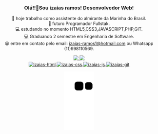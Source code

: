 <div align="center">

  ### Olá!!👋Sou izaias ramos! Desenvolvedor Web!



 🏢 hoje trabalho como assistente do almirante da Marinha do Brasil.   <br/>
 💎 futuro Programador Fullstak.                                        <br/>
 💻 estudando no momento HTML5,CSS3,JAVASCRIPT,PHP,GIT.                <br/>
 💻 Graduando 2 semestre em Engenharia de Software.                               <br/>
 😀 entre em contato pelo email: izaias-ramos1@hotmail.com ou Whatsapp (11)998110569.                  <br/>
</div>
<div align="center">
  <a href="https://github.com/izaiasramos">
  <img height="150em" src="https://github-readme-stats.vercel.app/api?username=izaiasramos&show_icons=true&theme=dracula&include_all_commits=true&count_private=true"/>
  <img height="150em" src="https://github-readme-stats.vercel.app/api/top-langs/?username=izaiasramos&layout=compact&langs_count=7&theme=dracula"/>
</div>
<div align="center">
<div>
<img align="center" alt="izaias-html" height="50" width="50" src=https://icongr.am/devicon/html5-original-wordmark.svg?size=128&color=currentColor/>
<img align="center" alt="izaias-css" height="50" width="50" src=https://icongr.am/devicon/css3-original-wordmark.svg?size=128&color=currentColor/>    
<img align="center" alt="izaias-js" height="50" width="50" src=https://icongr.am/devicon/javascript-original.svg?size=128&color=currentColor/>
<img align="center" alt="izaias-git" height="70" width="70" src=https://icongr.am/devicon/git-original-wordmark.svg?size=128&color=currentColor/>
  </div>    
  

   ![Animação de cobra](https://github.com/rafaballerini/rafaballerini/blob/output/github-contribution-grid-snake.svg)
 

  
